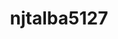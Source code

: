 ---
title: njtalba5127
github: https://github.com/njtalba5127
mode: dark
transition: 1s
score: 87.0
archetype:
- Anime
---